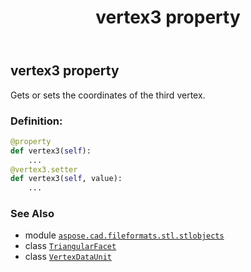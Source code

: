 ﻿---
title: vertex3 property
second_title: Aspose.CAD for Python via .NET API References
description: 
type: docs
weight: 70
url: /python-net/aspose.cad.fileformats.stl.stlobjects/triangularfacet/vertex3/
is_root: false
---

## vertex3 property


Gets or sets the coordinates of the third vertex.
### Definition:
```python
@property
def vertex3(self):
    ...
@vertex3.setter
def vertex3(self, value):
    ...
```

### See Also
* module [`aspose.cad.fileformats.stl.stlobjects`](../../)
* class [`TriangularFacet`](/cad/python-net/aspose.cad.fileformats.stl.stlobjects/triangularfacet)
* class [`VertexDataUnit`](/cad/python-net/aspose.cad.fileformats.stl.stlobjects/vertexdataunit)
